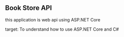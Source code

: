 ## Book Store API

this application is web api using ASP.NET Core

target: To understand how to use ASP.NET Core and C#


